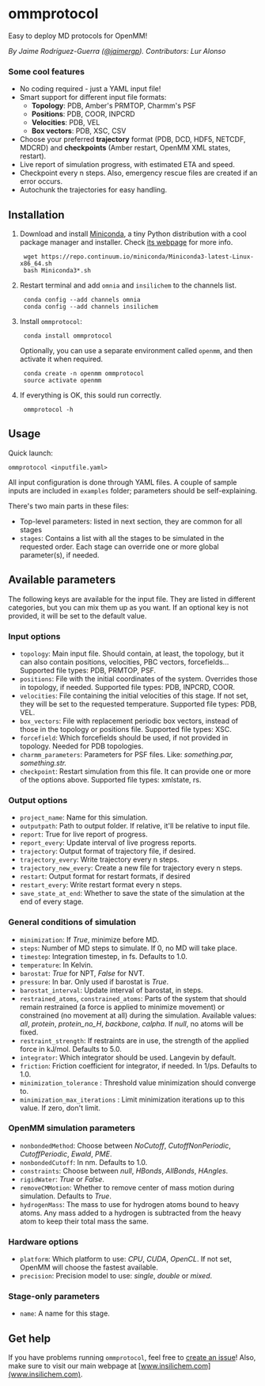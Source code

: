 ommprotocol
===========

Easy to deploy MD protocols for OpenMM!

*By Jaime Rodríguez-Guerra ([@jaimergp](https://github.com/jaimergp)). Contributors: Lur Alonso*

### Some cool features

- No coding required - just a YAML input file!
- Smart support for different input file formats:
    * __Topology__: PDB, Amber's PRMTOP, Charmm's PSF
    * __Positions__: PDB, COOR, INPCRD
    * __Velocities__: PDB, VEL
    * __Box vectors__: PDB, XSC, CSV
- Choose your preferred **trajectory** format (PDB, DCD, HDF5, NETCDF, MDCRD) and **checkpoints** (Amber restart, OpenMM XML states, restart).
- Live report of simulation progress, with estimated ETA and speed.
- Checkpoint every n steps. Also, emergency rescue files are created if an error occurs. 
- Autochunk the trajectories for easy handling.

Installation
------------

1. Download and install [Miniconda](http://conda.pydata.org/miniconda.html), a tiny Python distribution with a cool package manager and installer. Check [its webpage](http://conda.pydata.org/docs/) for more info.

        wget https://repo.continuum.io/miniconda/Miniconda3-latest-Linux-x86_64.sh
        bash Miniconda3*.sh

2. Restart terminal and add `omnia` and `insilichem` to the channels list.

        conda config --add channels omnia
        conda config --add channels insilichem

3. Install `ommprotocol`:
    
        conda install ommprotocol

    Optionally, you can use a separate environment called `openmm`, and then activate it when required.

        conda create -n openmm ommprotocol
        source activate openmm

4. If everything is OK, this sould run correctly.

        ommprotocol -h


Usage
-----
Quick launch:

    ommprotocol <inputfile.yaml>

All input configuration is done through YAML files. A couple of sample inputs are included in `examples` folder; parameters should be self-explaining.

There's two main parts in these files: 

* Top-level parameters: listed in next section, they are common for all stages
* `stages`: Contains a list with all the stages to be simulated in the requested order. Each stage can override one or more global parameter(s), if needed.


Available parameters
--------------------
The following keys are available for the input file. They are listed in different categories, but you can mix them up as you want. If an optional key is not provided, it will be set to the default value.

### Input options
- `topology`: Main input file. Should contain, at least, the topology, but it can also contain positions, velocities, PBC vectors, forcefields... Supported file types: PDB, PRMTOP, PSF.
- `positions`: File with the initial coordinates of the system. Overrides those in topology, if needed. Supported file types: PDB, INPCRD, COOR.
- `velocities`: File containing the initial velocities of this stage. If not set, they will be set to the requested temperature. Supported file types: PDB, VEL.
- `box_vectors`: File with replacement periodic box vectors, instead of those in the topology or positions file. Supported file types: XSC.
- `forcefield`: Which forcefields should be used, if not provided in topology. Needed for PDB topologies.
- `charmm_parameters`: Parameters for PSF files. Like: *something.par, something.str.*
- `checkpoint`: Restart simulation from this file. It can provide one or more of the options above. Supported file types: xmlstate, rs.

### Output options
- `project_name`: Name for this simulation.
- `outputpath`: Path to output folder. If relative, it'll be relative to input file. 
- `report`: True for live report of progress.
- `report_every`: Update interval of live progress reports.
- `trajectory`: Output format of trajectory file, if desired.
- `trajectory_every`: Write trajectory every n steps.
- `trajectory_new_every`: Create a new file for trajectory every n steps.
- `restart`: Output format for restart formats, if desired
- `restart_every`: Write restart format every n steps.
- `save_state_at_end`: Whether to save the state of the simulation at the end of every stage.

### General conditions of simulation
- `minimization`: If *True*, minimize before MD.
- `steps`: Number of MD steps to simulate. If 0, no MD will take place.
- `timestep`: Integration timestep, in fs. Defaults to 1.0.
- `temperature`: In Kelvin.
- `barostat`: *True* for NPT, *False* for NVT.
- `pressure`: In bar. Only used if barostat is *True*.
- `barostat_interval`: Update interval of barostat, in steps.
- `restrained_atoms`, `constrained_atoms`: Parts of the system that should remain restrained (a force is applied to minimize movement) or constrained (no movement at all) during the simulation. Available values: *all*, *protein*, *protein_no_H*, *backbone*, *calpha*. If *null*, no atoms will be fixed.
- `restraint_strength`: If restraints are in use, the strength of the applied force in kJ/mol. Defaults to 5.0.
- `integrator`: Which integrator should be used. Langevin by default.
- `friction`: Friction coefficient for integrator, if needed. In 1/ps. Defaults to 1.0.
- `minimization_tolerance` : Threshold value minimization should converge to.
- `minimization_max_iterations` : Limit minimization iterations up to this value. If zero, don't limit.

### OpenMM simulation parameters
- `nonbondedMethod`: Choose between *NoCutoff*, *CutoffNonPeriodic*, *CutoffPeriodic*, *Ewald*, *PME*.
- `nonbondedCutoff`: In nm. Defaults to 1.0.   
- `constraints`: Choose between *null*, *HBonds*, *AllBonds*, *HAngles*.
- `rigidWater`: *True* or *False*.
- `removeCMMotion`: Whether to remove center of mass motion during simulation. Defaults to *True*.  
- `hydrogenMass`: The mass to use for hydrogen atoms bound to heavy atoms. Any mass added to a hydrogen is subtracted from the heavy atom to keep their total mass the same.

### Hardware options
- `platform`: Which platform to use: *CPU*, *CUDA*, *OpenCL*. If not set, OpenMM will choose the fastest available.
- `precision`: Precision model to use: *single*, *double* or *mixed*.

### Stage-only parameters
- `name`: A name for this stage. 

## Get help

If you have problems running `ommprotocol`, feel free to [create an issue](https://github.com/insilichem/ommprotocol/issues)! Also, make sure to visit our main webpage at [www.insilichem.com](www.insilichem.com).
